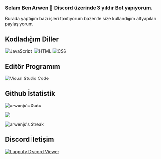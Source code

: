 ### Selam Ben Arwen 👋 Discord üzerinde 3 yıldır Bot yapıyorum.
Burada yaptığım bazı işleri tanıtıyorum bazende size kullandığım altyapıları paylaşıyorum.

## Kodladığım Diller
![JavaScript](https://img.shields.io/badge/-JavaScript-05122A?style=flat&logo=javascript)&nbsp; ![HTML](https://img.shields.io/badge/-HTML-05122A?style=flat&logo=HTML5)&nbsp;![CSS](https://img.shields.io/badge/-CSS-05122A?style=flat&logo=CSS3)&nbsp;

## Editör Programım
![Visual Studio Code](https://img.shields.io/badge/-Visual%20Studio%20Code-05122A?style=flat&logo=visual-studio-code&logoColor=007ACC)&nbsp;




## Github İstatistik
  

<p align="left">

![arwenjs's Stats](https://github-readme-stats.vercel.app/api?username=arwenjs&theme=algolia&show_icons=true&hide_border=true&count_private=true)

<img src="https://github-profile-trophy.vercel.app/?username=arwenjs&theme=radical" />

![arwenjs's Streak](https://github-readme-streak-stats.herokuapp.com/?user=arwenjs&theme=algolia&hide_border=true)

</p>

## Discord İletişim
[![Luppufy Discord Viewer](https://luppufy.onrender.com/member/1071486120887591003)](https://discord.com/users/1071486120887591003)

